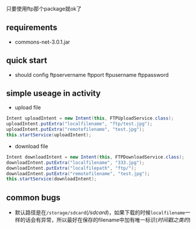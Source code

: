 只要使用ftp那个package就ok了

## requirements

* commons-net-3.0.1.jar

## quick start

* should config ftpservername ftpport ftpusername ftppassword


## simple useage in activity

* upload file

```java
Intent uploadIntent = new Intent(this, FTPUploadService.class);
uploadIntent.putExtra("localfilename", "ftp/test.jpg");
uploadIntent.putExtra("remotefilename", "test.jpg");
this.startService(uploadIntent);
```

* download file

```java
Intent downloadIntent = new Intent(this, FTPDownloadService.class);
downloadIntent.putExtra("localfilename", "333.jpg");
downloadIntent.putExtra("localfilepath", "ftp/");
downloadIntent.putExtra("remotefilename", "test.jpg");
this.startService(downloadIntent);
```

## common bugs

* 默认路径是在```/storage/sdcard```(_/sdcard_)，如果下载的时候```localfilename```一样的话会有异常，所以最好在保存的filename中加有唯一标识(_时间戳之类的_)